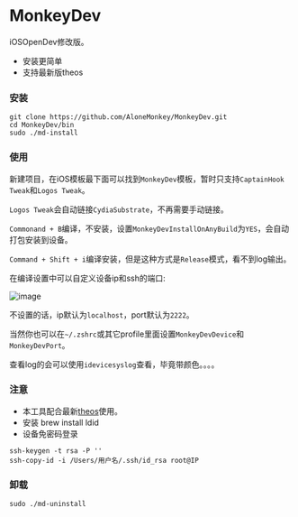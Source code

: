# MonkeyDev

iOSOpenDev修改版。

* 安装更简单
* 支持最新版theos

### 安装

```
git clone https://github.com/AloneMonkey/MonkeyDev.git
cd MonkeyDev/bin
sudo ./md-install
```

### 使用
新建项目，在iOS模板最下面可以找到`MonkeyDev`模板，暂时只支持`CaptainHook Tweak`和`Logos Tweak`。

`Logos Tweak`会自动链接`CydiaSubstrate`，不再需要手动链接。

`Commonand + B`编译，不安装，设置`MonkeyDevInstallOnAnyBuild`为`YES`，会自动打包安装到设备。

`Command + Shift + i`编译安装，但是这种方式是`Release`模式，看不到log输出。

在编译设置中可以自定义设备ip和ssh的端口:

![image](http://7xtdl4.com1.z0.glb.clouddn.com/script_1498636483087.png)

不设置的话，ip默认为`localhost`，port默认为`2222`。

当然你也可以在`~/.zshrc`或其它profile里面设置`MonkeyDevDevice`和`MonkeyDevPort`。

查看log的会可以使用`idevicesyslog`查看，毕竟带颜色。。。。

### 注意

* 本工具配合最新[theos](https://github.com/theos/theos/)使用。
* 安装 brew install ldid
* 设备免密码登录

```
ssh-keygen -t rsa -P ''
ssh-copy-id -i /Users/用户名/.ssh/id_rsa root@IP
```

### 卸载

```
sudo ./md-uninstall
```
